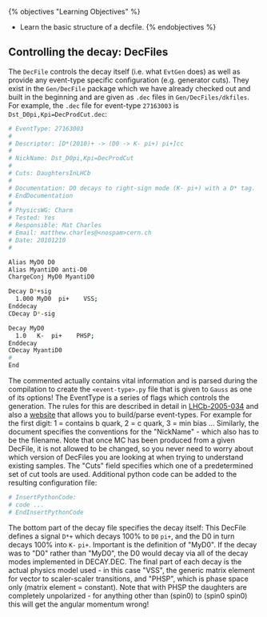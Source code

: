 {% objectives "Learning Objectives" %}
* Learn the basic structure of a decfile.
{% endobjectives %}

## Controlling the decay: DecFiles

The `DecFile` controls the decay itself (i.e. what `EvtGen` does) as well as provide any event-type specific configuration (e.g. generator cuts).
They exist in the `Gen/DecFile` package which we have already checked out and built in the beginning and are given as `.dec` files in `Gen/DecFiles/dkfiles`.
For example, the `.dec` file for event-type `27163003` is `Dst_D0pi,Kpi=DecProdCut.dec`:
```bash
# EventType: 27163003
#
# Descriptor: [D*(2010)+ -> (D0 -> K- pi+) pi+]cc
#
# NickName: Dst_D0pi,Kpi=DecProdCut
#
# Cuts: DaughtersInLHCb
#
# Documentation: D0 decays to right-sign mode (K- pi+) with a D* tag.
# EndDocumentation
#
# PhysicsWG: Charm
# Tested: Yes
# Responsible: Mat Charles
# Email: matthew.charles@<nospam>cern.ch
# Date: 20101210
#

Alias MyD0 D0
Alias MyantiD0 anti-D0
ChargeConj MyD0 MyantiD0

Decay D*+sig
  1.000 MyD0  pi+    VSS;
Enddecay
CDecay D*-sig

Decay MyD0
  1.0   K-  pi+    PHSP;
Enddecay
CDecay MyantiD0
#
End
```
The commented actually contains vital information and is parsed during the compilation to create the `<event-type>.py` file that is given to `Gauss` as one of its options!
The EventType is a series of flags which controls the generation. The rules for this are described in detail in [LHCb-2005-034](https://cds.cern.ch/record/855452/files/lhcb-2005-034.pdf) and also a [website](http://cloud.e5.physik.tu-dortmund.de/eventtype/) that allows you to build/parse event-types.
For example for the first digit: 1 = contains b quark, 2 = c quark, 3 = min bias ...
Similarly, the document specifies the conventions for the "NickName" - which also has to be the filename. Note that once MC has been produced from a given DecFile, it is not allowed to be changed, so you never need to worry about which version of DecFiles you are looking at when trying to understand existing samples.
The "Cuts" field specifies which one of a predetermined set of cut tools are used. Additional python code can be added to the resulting configuration file:

```bash
# InsertPythonCode:
# code ...
# EndInsertPythonCode
```

The bottom part of the decay file specifies the decay itself:
This DecFile defines a signal `D*+` which decays 100% to `D0` `pi+`, and the D0 in turn decays 100% into `K-` `pi+`. Important is the definition of "MyD0". If the decay was to "D0" rather than "MyD0", the D0 would decay via all of the decay modes implemented in DECAY.DEC.
The final part of each decay is the actual physics model used - in this case "VSS", the generic matrix element for vector to scaler-scaler transitions, and "PHSP", which is phase space only (matrix element = constant). Note that with PHSP the daughters are completely unpolarized - for anything other than (spin0) to (spin0 spin0) this will get the angular momentum wrong!
